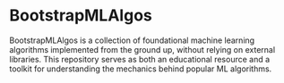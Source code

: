 # BootstrapMLAlgos
BootstrapMLAlgos is a collection of foundational machine learning algorithms implemented from the ground up, without relying on external libraries. This repository serves as both an educational resource and a toolkit for understanding the mechanics behind popular ML algorithms.
